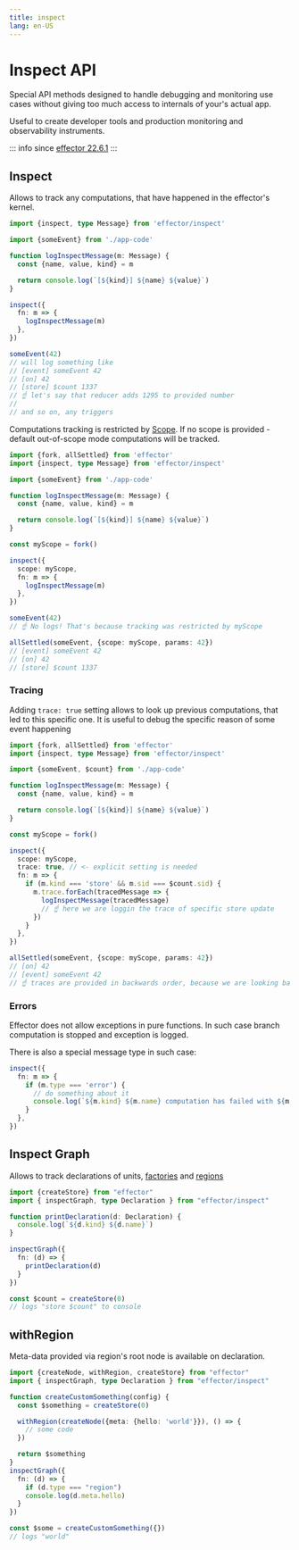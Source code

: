 ```yaml
---
title: inspect
lang: en-US
---
```


# Inspect API

Special API methods designed to handle debugging and monitoring use cases without giving too much access to internals of your's actual app.

Useful to create developer tools and production monitoring and observability instruments.

::: info since
[effector 22.6.1](https://changelog.effector.dev/#effector-22-6-1)
:::

## Inspect

Allows to track any computations, that have happened in the effector's kernel.

```ts
import {inspect, type Message} from 'effector/inspect'

import {someEvent} from './app-code'

function logInspectMessage(m: Message) {
  const {name, value, kind} = m

  return console.log(`[${kind}] ${name} ${value}`)
}

inspect({
  fn: m => {
    logInspectMessage(m)
  },
})

someEvent(42)
// will log something like
// [event] someEvent 42
// [on] 42
// [store] $count 1337
// ☝️ let's say that reducer adds 1295 to provided number
//
// and so on, any triggers
```

Computations tracking is restricted by [Scope](./Scope.md).
If no scope is provided - default out-of-scope mode computations will be tracked.

```ts
import {fork, allSettled} from 'effector'
import {inspect, type Message} from 'effector/inspect'

import {someEvent} from './app-code'

function logInspectMessage(m: Message) {
  const {name, value, kind} = m

  return console.log(`[${kind}] ${name} ${value}`)
}

const myScope = fork()

inspect({
  scope: myScope,
  fn: m => {
    logInspectMessage(m)
  },
})

someEvent(42)
// ☝️ No logs! That's because tracking was restricted by myScope

allSettled(someEvent, {scope: myScope, params: 42})
// [event] someEvent 42
// [on] 42
// [store] $count 1337
```

### Tracing

Adding `trace: true` setting allows to look up previous computations, that led to this specific one.
It is useful to debug the specific reason of some event happening

```ts
import {fork, allSettled} from 'effector'
import {inspect, type Message} from 'effector/inspect'

import {someEvent, $count} from './app-code'

function logInspectMessage(m: Message) {
  const {name, value, kind} = m

  return console.log(`[${kind}] ${name} ${value}`)
}

const myScope = fork()

inspect({
  scope: myScope,
  trace: true, // <- explicit setting is needed
  fn: m => {
    if (m.kind === 'store' && m.sid === $count.sid) {
      m.trace.forEach(tracedMessage => {
        logInspectMessage(tracedMessage)
        // ☝️ here we are loggin the trace of specific store update
      })
    }
  },
})

allSettled(someEvent, {scope: myScope, params: 42})
// [on] 42
// [event] someEvent 42
// ☝️ traces are provided in backwards order, because we are looking back in time
```

### Errors

Effector does not allow exceptions in pure functions. In such case branch computation is stopped and exception is logged.

There is also a special message type in such case:

```ts
inspect({
  fn: m => {
    if (m.type === 'error') {
      // do something about it
      console.log(`${m.kind} ${m.name} computation has failed with ${m.error}`)
    }
  },
})
```

## Inspect Graph

Allows to track declarations of units, [factories](./babel-plugin.md#factories) and [regions](./withRegion.md)

```ts
import {createStore} from "effector"
import { inspectGraph, type Declaration } from "effector/inspect"

function printDeclaration(d: Declaration) {
  console.log(`${d.kind} ${d.name}`)
}

inspectGraph({
  fn: (d) => {
    printDeclaration(d)
  }
})

const $count = createStore(0)
// logs "store $count" to console
```

## withRegion

Meta-data provided via region's root node is available on declaration.

```ts
import {createNode, withRegion, createStore} from "effector"
import { inspectGraph, type Declaration } from "effector/inspect"

function createCustomSomething(config) {
  const $something = createStore(0)

  withRegion(createNode({meta: {hello: 'world'}}), () => {
    // some code
  })

  return $something
}
inspectGraph({
  fn: (d) => {
    if (d.type === "region")
    console.log(d.meta.hello)
  }
})

const $some = createCustomSomething({})
// logs "world"
```

